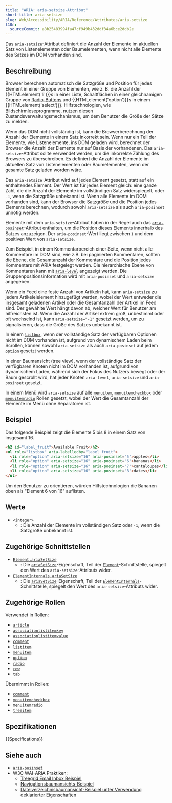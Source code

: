 ```yaml
---
title: "ARIA: aria-setsize-Attribut"
short-title: aria-setsize
slug: Web/Accessibility/ARIA/Reference/Attributes/aria-setsize
l10n:
  sourceCommit: a8b25483994fa47cf949b432ddf34a6bce2ddb2e
---
```


Das `aria-setsize`-Attribut definiert die Anzahl der Elemente im aktuellen Satz von Listenelementen oder Baumelementen, wenn nicht alle Elemente des Satzes im DOM vorhanden sind.

## Beschreibung

Browser berechnen automatisch die Satzgröße und Position für jedes Element in einer Gruppe von Elementen, wie z. B. die Anzahl der {{HTMLelement('li')}}s in einer Liste, Schaltflächen in einer gleichnamigen Gruppe von [Radio-Buttons](/de/docs/Web/HTML/Reference/Elements/input/radio) und {{HTMLelement('option')}}s in einem {{HTMLelement('select')}}. Hilfstechnologien, wie Bildschirmleseprogramme, nutzen diesen Zustandsverwaltungsmechanismus, um dem Benutzer die Größe der Sätze zu melden.

Wenn das DOM nicht vollständig ist, kann die Browserberechnung der Anzahl der Elemente in einem Satz inkorrekt sein. Wenn nur ein Teil der Elemente, wie Listenelemente, ins DOM geladen wird, berechnet der Browser die Anzahl der Elemente nur auf Basis der vorhandenen. Das `aria-setsize`-Attribut sollte verwendet werden, um die inkorrekte Zählung des Browsers zu überschreiben. Es definiert die Anzahl der Elemente im aktuellen Satz von Listenelementen oder Baumelementen, wenn der gesamte Satz geladen worden wäre.

Das `aria-setsize`-Attribut wird auf jedes Element gesetzt, statt auf ein enthaltendes Element. Der Wert ist für jedes Element gleich: eine ganze Zahl, die die Anzahl der Elemente im vollständigen Satz widerspiegelt, oder `-1`, wenn die Satzgröße unbekannt ist. Wenn alle Elemente im DOM vorhanden sind, kann der Browser die Satzgröße und die Position jedes Elements berechnen, wodurch sowohl `aria-setsize` als auch `aria-posinset` unnötig werden.

Elemente mit dem `aria-setsize`-Attribut haben in der Regel auch das [`aria-posinset`](/de/docs/Web/Accessibility/ARIA/Reference/Attributes/aria-posinset)-Attribut enthalten, um die Position dieses Elements innerhalb des Satzes anzuzeigen. Der `aria-posinset`-Wert liegt zwischen `1` und dem positiven Wert von `aria-setsize`.

Zum Beispiel, in einem Kommentarbereich einer Seite, wenn nicht alle Kommentare im DOM sind, wie z.B. bei paginierten Kommentaren, sollten die Ebene, die Gesamtanzahl der Kommentare und die Position jedes Kommentars mit ARIA festgelegt werden. Die hierarchische Ebene von Kommentaren kann mit [`aria-level`](/de/docs/Web/Accessibility/ARIA/Reference/Attributes/aria-level) angezeigt werden. Die Gruppenpositionsinformation wird mit `aria-posinset` und `aria-setsize` angegeben.

Wenn ein Feed eine feste Anzahl von Artikeln hat, kann `aria-setsize` zu jedem Artikelelelement hinzugefügt werden, wobei der Wert entweder die insgesamt geladenen Artikel oder die Gesamtanzahl der Artikel im Feed sind. Der gewählte Wert hängt davon ab, welcher Wert für Benutzer am hilfreichsten ist. Wenn die Anzahl der Artikel extrem groß, unbestimmt oder oft wechselnd ist, kann `aria-setsize="-1"` gesetzt werden, um zu signalisieren, dass die Größe des Satzes unbekannt ist.

In einem [`listbox`](/de/docs/Web/Accessibility/ARIA/Reference/Roles/listbox_role), wenn der vollständige Satz der verfügbaren Optionen nicht im DOM vorhanden ist, aufgrund von dynamischem Laden beim Scrollen, können sowohl `aria-setsize` als auch `aria-posinset` auf jedem [`option`](/de/docs/Web/Accessibility/ARIA/Reference/Roles/option_role) gesetzt werden.

In einer Baumansicht (tree view), wenn der vollständige Satz der verfügbaren Knoten nicht im DOM vorhanden ist, aufgrund von dynamischem Laden, während sich der Fokus des Nutzers bewegt oder der Baum gescrollt wird, hat jeder Knoten `aria-level`, `aria-setsize` und `aria-posinset` gesetzt.

In einem Menü wird `aria-setsize` auf alle [`menuitem`](/de/docs/Web/Accessibility/ARIA/Reference/Roles/menuitem_role), [`menuitemcheckbox`](/de/docs/Web/Accessibility/ARIA/Reference/Roles/menuitemcheckbox_role) oder [`menuitemradio`](/de/docs/Web/Accessibility/ARIA/Reference/Roles/menuitemradio_role) Rollen gesetzt, wobei der Wert die Gesamtanzahl der Elemente im Menü ohne Separatoren ist.

## Beispiel

Das folgende Beispiel zeigt die Elemente 5 bis 8 in einem Satz von insgesamt 16.

```html
<h2 id="label_fruit">Available Fruit</h2>
<ul role="listbox" aria-labelledby="label_fruit">
  <li role="option" aria-setsize="16" aria-posinset="5">apples</li>
  <li role="option" aria-setsize="16" aria-posinset="6">bananas</li>
  <li role="option" aria-setsize="16" aria-posinset="7">cantaloupes</li>
  <li role="option" aria-setsize="16" aria-posinset="8">dates</li>
</ul>
```

Um den Benutzer zu orientieren, würden Hilfstechnologien die Bananen oben als "Element 6 von 16" auflisten.

## Werte

- `<integer>`
  - : Die Anzahl der Elemente im vollständigen Satz oder `-1`, wenn die Satzgröße unbekannt ist.

## Zugehörige Schnittstellen

- [`Element.ariaSetSize`](/de/docs/Web/API/Element/ariaSetSize)
  - : Die [`ariaSetSize`](/de/docs/Web/API/Element/ariaSetSize)-Eigenschaft, Teil der [`Element`](/de/docs/Web/API/Element)-Schnittstelle, spiegelt den Wert des `aria-setsize`-Attributs wider.
- [`ElementInternals.ariaSetSize`](/de/docs/Web/API/ElementInternals/ariaSetSize)
  - : Die [`ariaSetSize`](/de/docs/Web/API/ElementInternals/ariaSetSize)-Eigenschaft, Teil der [`ElementInternals`](/de/docs/Web/API/ElementInternals)-Schnittstelle, spiegelt den Wert des `aria-setsize`-Attributs wider.

## Zugehörige Rollen

Verwendet in Rollen:

- [`article`](/de/docs/Web/Accessibility/ARIA/Reference/Roles/article_role)
- [`associationlistitemkey`](/de/docs/Web/Accessibility/ARIA/Reference/Roles/structural_roles)
- [`associationlistitemvalue`](/de/docs/Web/Accessibility/ARIA/Reference/Roles/structural_roles)
- [`comment`](/de/docs/Web/Accessibility/ARIA/Reference/Roles/comment_role)
- [`listitem`](/de/docs/Web/Accessibility/ARIA/Reference/Roles/listitem_role)
- [`menuitem`](/de/docs/Web/Accessibility/ARIA/Reference/Roles/menuitem_role)
- [`option`](/de/docs/Web/Accessibility/ARIA/Reference/Roles/option_role)
- [`radio`](/de/docs/Web/Accessibility/ARIA/Reference/Roles/radio_role)
- [`row`](/de/docs/Web/Accessibility/ARIA/Reference/Roles/row_role)
- [`tab`](/de/docs/Web/Accessibility/ARIA/Reference/Roles/tab_role)

Übernimmt in Rollen:

- [`comment`](/de/docs/Web/Accessibility/ARIA/Reference/Roles/comment_role)
- [`menuitemcheckbox`](/de/docs/Web/Accessibility/ARIA/Reference/Roles/menuitemcheckbox_role)
- [`menuitemradio`](/de/docs/Web/Accessibility/ARIA/Reference/Roles/menuitemradio_role)
- [`treeitem`](/de/docs/Web/Accessibility/ARIA/Reference/Roles/treeitem_role)

## Spezifikationen

{{Specifications}}

## Siehe auch

- [`aria-posinset`](/de/docs/Web/Accessibility/ARIA/Reference/Attributes/aria-posinset)
- W3C WAI-ARIA Praktiken:
  - [Treegrid Email Inbox Beispiel](https://www.w3.org/WAI/ARIA/apg/patterns/treegrid/examples/treegrid-1/)
  - [Navigationsbaumansichts-Beispiel](https://www.w3.org/WAI/ARIA/apg/patterns/treeview/examples/treeview-navigation/)
  - [Dateiverzeichnisbaumansicht-Beispiel unter Verwendung deklarierter Eigenschaften](https://www.w3.org/WAI/ARIA/apg/patterns/treeview/examples/treeview-1b/)
